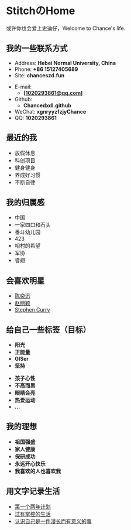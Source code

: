 # StitchのHome

或许你也会爱上史迪仔，Welcome to Chance's life.

<!-- slide -->

## 我的一些联系方式

- Address: **Hebei Normal University, China**
- Phone: **+86 15127405689**
- Site: **chanceszd.fun**

<!-- slide vertical=true -->

- E-mail:
  - **[1020293861@qq.com]**
- Github:
  - **Chancedxdl.github** 
- WeChat: **xgnryyzfzjyChance**
- QQ: **1020293861**

<!-- slide -->

## 最近的我

<!-- slide vertical=true -->

  - 放假休息
  - 科创项目
  - 健身健身
  - 养成好习惯
  - 不断自律

<!-- slide -->

## 我的归属感

<!-- slide vertical=true -->

  - 中国
  - 一家四口和石头
  - 番斗幼儿园
  - 423
  - 咱村的希望
  - 军协
  - 睿翅

<!-- slide -->

## 会喜欢明星

<!-- slide vertical=true -->

- [陈奕迅](https://music.163.com/#/song?id=35403523&autoplay=true&market=baiduhd)
- [赵丽颖](https://www.zhihu.com/people/ju-chance/answers)
- [Stephen Curry](https://www.bilibili.com/video/av91139570?from=search&seid=214791411388734982)

<!-- slide -->

## 给自己一些标签（目标）

<!-- slide vertical=true -->

  - **阳光**
  - **正能量**
  - **GISer**
  - **坚持**
  
  <!-- slide vertical=true -->

- **孩子心性**
- **不高而黑**
- **眼睛会亮**
- **热爱运动**
- **...**

<!-- slide -->

## 我的理想

 <!-- slide vertical=true -->

  - **祖国强盛**
  - **家人健康**
  - **保研成功**
  - **永远开心快乐**
  - **我喜欢的人也喜欢我**

<!-- slide -->

## 用文字记录生活

- [第一个两年计划](https://chanceszd.fun/_posts/2020-03-11-%E7%AC%AC%E4%B8%80%E4%B8%AA%E4%B8%A4%E5%B9%B4%E8%AE%A1%E5%88%92/)
- [过有掌控的生活](https://chanceszd.fun/_posts/2020-05-01-%E8%BF%87%E6%9C%89%E6%8E%8C%E6%8E%A7%E7%9A%84%E7%94%9F%E6%B4%BB/)
- [认识自己是一件漫长而有意义的事](https://chanceszd.fun/_posts/2020-03-11-%E8%AE%A4%E8%AF%86%E8%87%AA%E5%B7%B1%E6%98%AF%E4%B8%80%E4%BB%B6%E6%BC%AB%E9%95%BF%E8%80%8C%E6%9C%89%E6%84%8F%E4%B9%89%E7%9A%84%E4%BA%8B/)

<!-- slide vertical=true -->

